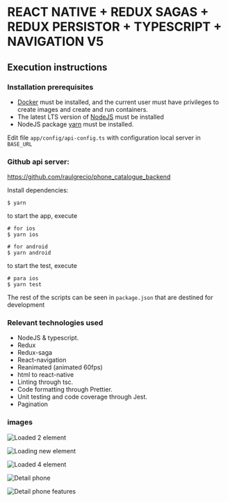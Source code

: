 # REACT NATIVE + REDUX SAGAS + REDUX PERSISTOR + TYPESCRIPT + NAVIGATION V5

## Execution instructions

### Installation prerequisites

- [Docker](https://www.docker.com/get-started) must be installed, and the
  current user must have privileges to create images and create and run
  containers.
- The latest LTS version of [NodeJS](https://nodejs.org/es/) must be installed
- NodeJS package [yarn](https://yarnpkg.com/) must be installed.

Edit file `app/config/api-config.ts` with configuration local server in `BASE_URL`

### Github api server:

https://github.com/raulgrecio/phone_catalogue_backend

Install dependencies:

```
$ yarn
```

to start the app, execute

```
# for ios
$ yarn ios

# for android
$ yarn android
```

to start the test, execute

```
# para ios
$ yarn test
```

The rest of the scripts can be seen in `package.json` that are destined for development

### Relevant technologies used

- NodeJS & typescript.
- Redux
- Redux-saga
- React-navigation
- Reanimated (animated 60fps)
- html to react-native
- Linting through tsc.
- Code formatting through Prettier.
- Unit testing and code coverage through Jest.
- Pagination

### images

![Loaded 2 element](promo/1.png?raw=true 'image 1')

![Loading new element](promo/2.png?raw=true 'image 2')

![Loaded 4 element](promo/3.png?raw=true 'image 3')

![Detail phone](promo/4.png?raw=true 'image 4')

![Detail phone features](promo/5.png?raw=true 'image 5')
